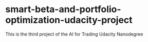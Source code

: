 # smart-beta-and-portfolio-optimization-udacity-project
This is the third project of the AI for Trading Udacity Nanodegree
